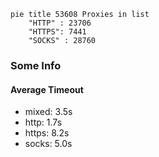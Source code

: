 
```mermaid
pie title 53608 Proxies in list
    "HTTP" : 23706
    "HTTPS": 7441
    "SOCKS" : 28760
```

### Some Info
#### Average Timeout

- mixed: 3.5s
- http: 1.7s
- https: 8.2s
- socks: 5.0s